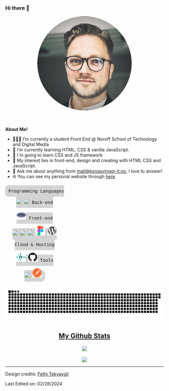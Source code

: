 ### Hi there 👋

<!--
**jonhavbra87/jonhavbra87** is a ✨ _special_ ✨ repository because its `README.md` (this file) appears on your GitHub profile.

Here are some ideas to get you started:

- 🔭 I’m currently working on ...
- 🌱 I’m currently learning ...
- 👯 I’m looking to collaborate on ...
- 🤔 I’m looking for help with ...
- 💬 Ask me about ...
- 📫 How to reach me: ...
- 😄 Pronouns: ...
- ⚡ Fun fact: ...
-->

<div align="center">
  <a href="https://portfolio.kongsvinger-it.no/">
    <img style="border-radius: 50%;" width="300px" src="/img/profile.jpg" alt="Profile Image">
  </a>
</div>

 <br>
 <br>

**About Me!**

- 👨🏽‍💻 I’m currently a student Front End @ Noroff School of Technology and Digital Media
- 🌱 I’m currently learning HTML, CSS & vanilla JavaScript.
- 🔭 I´m going to learn CSS and JS framework
- 🤔 My interest lies in front-end, design and creating with HTML CSS and JavaScript.
- 💬 Ask me about anything from [mail@kongsvinger-it.no](mailto:mail@kongsvinger-it.no), I love to answer!
- 🌐 You can see my personal website through [here](https://portfolio.kongsvinger-it.no/)

<p style="display: inline-block;" align="center">
  <kbd style="background-color: lightgray;  padding: 10px; border-radius: 10px;" >
        <kbd>
        <kbd>Programming Languages</kbd>
        <br>
        <br>
        <!-- <img width="30px" src="https://cdn.jsdelivr.net/gh/devicons/devicon/icons/python/python-plain.svg" />  -->
        <img width="30px" src="https://cdn.jsdelivr.net/gh/devicons/devicon/icons/csharp/csharp-plain.svg" /> 
        <img width="30px" src="https://cdn.jsdelivr.net/gh/devicons/devicon/icons/java/java-plain.svg" /> 
    </kbd>
    <kbd>
        <kbd>Back-end</kbd>
        <br>
        <br>
        <img width="30px" src="https://github.com/devicons/devicon/blob/master/icons/php/php-original.svg" />
    </kbd>
    <kbd>
        <kbd>Front-end</kbd>
        <br>
        <br>
        <img width="30px" src="https://cdn.jsdelivr.net/gh/devicons/devicon/icons/html5/html5-original.svg" /> 
        <img width="30px" src="https://cdn.jsdelivr.net/gh/devicons/devicon/icons/css3/css3-plain.svg" /> 
        <!-- <img width="30px" src="https://cdn.jsdelivr.net/gh/devicons/devicon/icons/bootstrap/bootstrap-plain.svg" />  -->
        <!-- <img width="30px" src="https://cdn.jsdelivr.net/gh/devicons/devicon/icons/angularjs/angularjs-plain.svg" /> -->
        <img width="30px" src="https://cdn.jsdelivr.net/gh/devicons/devicon/icons/javascript/javascript-original.svg" />
        <img width="30px" src="https://github.com/devicons/devicon/blob/master/icons/figma/figma-original.svg" />
        <img width="30px" src="https://github.com/devicons/devicon/blob/master/icons/wordpress/wordpress-plain.svg" />
        <!-- <img width="30px" src="https://cdn.jsdelivr.net/gh/devicons/devicon/icons/jquery/jquery-plain.svg" /> -->
    </kbd>
    <br>
    <br>
    <kbd>
        <kbd>Cloud & Hosting</kbd>
        <br>
        <br>
        <img width="30px" src="https://github.com/devicons/devicon/blob/master/icons/netlify/netlify-original.svg" />
        <img width="30px" src="https://github.com/devicons/devicon/blob/master/icons/github/github-original.svg" />
    </kbd>
    <kbd>
        <kbd>Tools</kbd>
        <br>
        <br>
        <img width="30px" src="https://cdn.jsdelivr.net/gh/devicons/devicon/icons/vscode/vscode-original.svg" />
        <img width="30px" src="https://github.com/devicons/devicon/blob/master/icons/postman/postman-original.svg" />
    </kbd>
    </kbd>
</p>

![snake gif](https://github.com/TekyaygilFethi/TekyaygilFethi/blob/output/github-contribution-grid-snake.svg)

<h2 align="center"><u>My Github Stats</u></h2>
<p align="center">
<img align="center" src="https://github-readme-stats.vercel.app/api/top-langs/?username=jonhavbra87&layout=compact&theme=github_dark&langs_count=10&exclude_repo=kasweb">	
<br>
<br>
<img align="center" src="https://github-readme-streak-stats.herokuapp.com/?user=jonhavbra87&theme=holi-theme">
</p>

---

Design credits: [Fethi Tekyaygil](https://github.com/TekyaygilFethi)

Last Edited on: 02/28/2024
